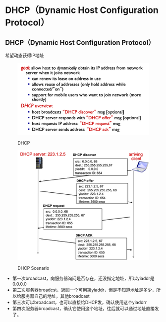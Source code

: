 # DHCP（Dynamic Host Configuration Protocol）

## DHCP（Dynamic Host Configuration Protocol）

希望动态获得IP地址

<figure><img src="../../.gitbook/assets/image (80).png" alt=""><figcaption><p>DHCP</p></figcaption></figure>

<figure><img src="../../.gitbook/assets/image (81).png" alt=""><figcaption><p>DHCP Scenario</p></figcaption></figure>

* 第一次broadcast，向服务器询问是否存在，还没指定地址，所以yiaddr是0.0.0.0
* 第二次服务器broadcst，返回一个可用第yiaddr，但是不知道地址是多少，所以给服务器自己的地址，其他broadcast
* 第三次可以broadcast，也可以直接给DHCP发，确认使用这个yiaddrr
* 第四次服务器broadcast，确认它使用这个地址，往后就可以通过地址直接发了。

